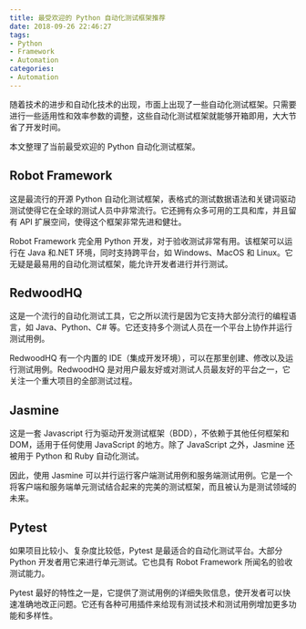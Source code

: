 ```yaml
---
title: 最受欢迎的 Python 自动化测试框架推荐
date: 2018-09-26 22:46:27
tags: 
- Python
- Framework
- Automation
categories: 
- Automation
---
```


随着技术的进步和自动化技术的出现，市面上出现了一些自动化测试框架。只需要进行一些适用性和效率参数的调整，这些自动化测试框架就能够开箱即用，大大节省了开发时间。

本文整理了当前最受欢迎的 Python 自动化测试框架。

## Robot Framework

这是最流行的开源 Python 自动化测试框架，表格式的测试数据语法和关键词驱动测试使得它在全球的测试人员中非常流行。它还拥有众多可用的工具和库，并且留有 API 扩展空间，使得这个框架非常先进和健壮。

Robot Framework 完全用 Python 开发，对于验收测试非常有用。该框架可以运行在 Java 和.NET 环境，同时支持跨平台，如 Windows、MacOS 和 Linux。它无疑是最易用的自动化测试框架，能允许开发者进行并行测试。

## RedwoodHQ

这是一个流行的自动化测试工具，它之所以流行是因为它支持大部分流行的编程语言，如 Java、Python、C# 等。它还支持多个测试人员在一个平台上协作并运行测试用例。

RedwoodHQ 有一个内置的 IDE（集成开发环境），可以在那里创建、修改以及运行测试用例。RedwoodHQ 是对用户最友好或对测试人员最友好的平台之一，它关注一个重大项目的全部测试过程。

## Jasmine

这是一套 Javascript 行为驱动开发测试框架（BDD），不依赖于其他任何框架和 DOM，适用于任何使用 JavaScript 的地方。除了 JavaScript 之外，Jasmine 还被用于 Python 和 Ruby 自动化测试。

因此，使用 Jasmine 可以并行运行客户端测试用例和服务端测试用例。它是一个将客户端和服务端单元测试结合起来的完美的测试框架，而且被认为是测试领域的未来。

## Pytest

如果项目比较小、复杂度比较低，Pytest 是最适合的自动化测试平台。大部分 Python 开发者用它来进行单元测试。它也具有 Robot Framework 所闻名的验收测试能力。

Pytest 最好的特性之一是，它提供了测试用例的详细失败信息，使开发者可以快速准确地改正问题。它还有各种可用插件来给现有测试技术和测试用例增加更多功能和多样性。
